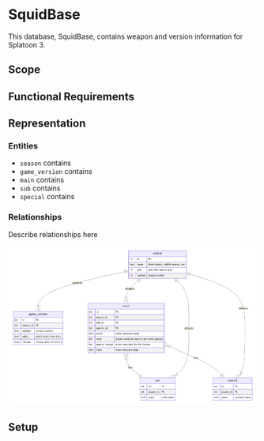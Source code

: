 # SquidBase

This database, SquidBase, contains weapon and version information for Splatoon 3.

## Scope

## Functional Requirements

## Representation

### Entities
* `season` contains
* `game_version` contains 
* `main` contains
* `sub` contains
* `special` contains

### Relationships

Describe relationships here

![Entity Relationship Diagram](diagram.png)


## Setup


